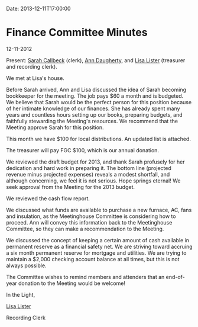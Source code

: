 Date: 2013-12-11T17:00:00

Finance Committee Minutes
=========================

12-11-2012

Present: [Sarah Callbeck](/Friends/SarahCallbeck/) (clerk), [Ann
Daugherty](/Friends/AnnDaugherty/), and [Lisa
Lister](/Friends/LisaLister/) (treasurer and recording clerk).

We met at Lisa's house.

Before Sarah arrived, Ann and Lisa discussed the idea of Sarah becoming
bookkeeper for the meeting. The job pays \$60 a month and is budgeted.
We believe that Sarah would be the perfect person for this position
because of her intimate knowledge of our finances. She has already spent
many years and countless hours setting up our books, preparing budgets,
and faithfully stewarding the Meeting's resources. We recommend that the
Meeting approve Sarah for this position.

This month we have \$100 for local distributions. An updated list is
attached.

The treasurer will pay FGC \$100, which is our annual donation.

We reviewed the draft budget for 2013, and thank Sarah profusely for her
dedication and hard work in preparing it. The bottom line (projected
revenue minus projected expenses) reveals a modest shortfall, and
although concerning, we feel it is not serious. Hope springs eternal! We
seek approval from the Meeting for the 2013 budget.

We reviewed the cash flow report.

We discussed what funds are available to purchase a new furnace, AC,
fans and insulation, as the Meetinghouse Committee is considering how to
proceed. Ann will convey this information back to the Meetinghouse
Committee, so they can make a recommendation to the Meeting.

We discussed the concept of keeping a certain amount of cash available
in permanent reserve as a financial safety net. We are striving toward
accruing a six month permanent reserve for mortgage and utilities. We
are trying to maintain a \$2,000 checking account balance at all times,
but this is not always possible.

The Committee wishes to remind members and attenders that an end-of-year
donation to the Meeting would be welcome!

In the Light,

[Lisa Lister](/Friends/LisaLister/)

Recording Clerk
